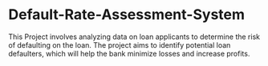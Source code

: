 # Default-Rate-Assessment-System
This Project involves analyzing data on loan applicants to determine the risk of defaulting on the loan. The project aims to identify potential loan defaulters, which will help the bank minimize losses and increase profits.
